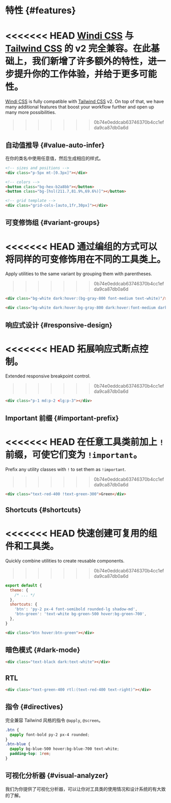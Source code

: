 [windi css]: https://github.com/windicss/windicss
[tailwind css]: https://tailwindcss.com/docs
[svelte]: /guide/svelte.html#additional-features-in-svelte-⚡%EF%B8%8F

# 特性 {#features}

<<<<<<< HEAD
[Windi CSS] 与 [Tailwind CSS] 的 v2 完全兼容。在此基础上，我们新增了许多额外的特性，进一步提升你的工作体验，并给于更多可能性。
=======
[Windi CSS] is fully compatible with [Tailwind CSS] v2. On top of that, we have many additional features that boost your workflow further and open up many more possibilities.
>>>>>>> 0b74e0eddcab63746370b4cc1efda9ca87db0a6d

## 自动值推导 {#value-auto-infer}

在你的类名中使用任意值，然后生成相应的样式。

```html
<!-- sizes and positions -->
<div class="p-5px mt-[0.3px]"></div>

<!-- colors -->
<button class="bg-hex-b2a8bb"></button>
<button class="bg-[hsl(211.7,81.9%,69.6%)]"></button>

<!-- grid template -->
<div class="grid-cols-[auto,1fr,30px]"></div>
```

<LearnMore to="/features/value-auto-infer" />

## 可变修饰组 {#variant-groups}

<<<<<<< HEAD
通过编组的方式可以将同样的可变修饰用在不同的工具类上。
=======
Apply utilities to the same variant by grouping them with parentheses.
>>>>>>> 0b74e0eddcab63746370b4cc1efda9ca87db0a6d

```html
<div class="bg-white dark:hover:(bg-gray-800 font-medium text-white)"/>
```

```html
<div class="bg-white dark:hover:bg-gray-800 dark:hover:font-medium dark:hover:text-white"/>
```

<LearnMore to="/features/variant-groups" />

## 响应式设计 {#responsive-design}

<<<<<<< HEAD
拓展响应式断点控制。
=======
Extended responsive breakpoint control.
>>>>>>> 0b74e0eddcab63746370b4cc1efda9ca87db0a6d

```html
<div class="p-1 md:p-2 <lg:p-3"></div>
```

<LearnMore to="/features/responsive-design" />

## Important 前缀 {#important-prefix}

<<<<<<< HEAD
在任意工具类前加上 `!` 前缀，可使它们变为 `!important`。
=======
Prefix any utility classes with `!` to set them as `!important`.
>>>>>>> 0b74e0eddcab63746370b4cc1efda9ca87db0a6d

```html
<div class="text-red-400 !text-green-300">Green</div>
```

<LearnMore to="/features/important-prefix" />

## Shortcuts {#shortcuts}

<<<<<<< HEAD
快速创建可复用的组件和工具类。
=======
Quickly combine utilities to create reusable components.
>>>>>>> 0b74e0eddcab63746370b4cc1efda9ca87db0a6d

```js windi.config.js
export default {
  theme: {
    /* ... */
  },
  shortcuts: {
    'btn': 'py-2 px-4 font-semibold rounded-lg shadow-md',
    'btn-green': 'text-white bg-green-500 hover:bg-green-700',
  },
}
```

```html
<div class="btn hover:btn-green"></div>
```

<LearnMore to="/features/shortcuts" />

## 暗色模式 {#dark-mode}

```html
<div class="text-black dark:text-white"></div>
```

<LearnMore to="/features/dark-mode" />

## RTL

```html
<div class="text-green-400 rtl:(text-red-400 text-right)"></div>
```

<LearnMore to="/features/rtl" />

## 指令 {#directives}

完全兼容 Tailwind 风格的指令 `@apply`, `@screen`。

```css
.btn {
  @apply font-bold py-2 px-4 rounded;
}
.btn-blue {
  @apply bg-blue-500 hover:bg-blue-700 text-white;
  padding-top: 1rem;
}
```

<LearnMore to="/features/directives" />

## 可视化分析器 {#visual-analyzer}

我们为你提供了可视化分析器，可以让你对工具类的使用情况和设计系统的有大致的了解。

<LearnMore to="/features/analyzer" />

